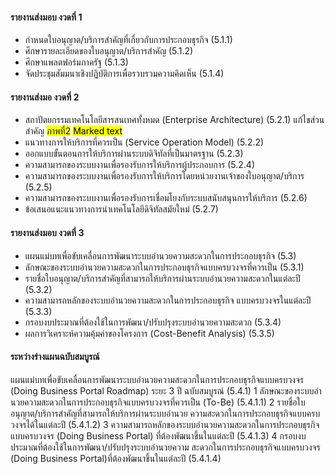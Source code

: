 
#### รายงานส่งมอบ งวดที่ 1
- กําหนดใบอนุญาต/บริการสําคัญที่เกี่ยวกับการประกอบธุรกิจ (5.1.1)
- ศึกษารายละเอียดของใบอนุญาต/บริการสําคัญ (5.1.2)
- ศึกษาแพลตฟอร์มภาครัฐ (5.1.3)
- จัดประชุมสัมมนาเชิงปฏิบัติการเพื่อรวบรวมความคิดเห็น (5.1.4)

#### รายงานส่งมอ งวดที่ 2
- สถาปัตยกรรมเทคโนโลยีสารสนเทศทั้งหมด (Enterprise Architecture) (5.2.1)
แก้ไขส่วนสำคัญ 
<span style="background-color: #FFFF00">ภาพที่2</span>
<mark>Marked text</mark>
- แนวทางการให้บริการที่ควรเป็น (Service Operation Model) (5.2.2)
- ออกแบบขั้นตอนการให้บริการผ่านระบบดิจิทัลที่เป็นมาตรฐาน (5.2.3)
- ความสามารถของระบบงานเพื่อรองรับการให้บริการผู้ประกอบการ (5.2.4)
- ความสามารถของระบบงานเพื่อรองรับการให้บริการโดยหน่วยงานเจ้าของใบอนุญาต/บริการ (5.2.5)
- ความสามารถของระบบงานเพื่อรองรับการเชื่อมโยงกับระบบสนับสนุนการให้บริการ (5.2.6)
- ข้อเสนอแนะแนวทางการนําเทคโนโลยีดิจิทัลสมัยใหม่ (5.2.7)

#### รายงานส่งมอบ งวดที่ 3
- แผนแม่บทเพื่อขับเคลื่อนการพัฒนาระบบอํานวยความสะดวกในการประกอบธุรกิจ (5.3)
- ลักษณะของระบบอํานวยความสะดวกในการประกอบธุรกิจแบบครบวงจรที่ควรเป็น (5.3.1)
- รายชื่อใบอนุญาต/บริการสําคัญที่สามารถให้บริการผ่านระบบอํานวยความสะดวกในแต่ละปี (5.3.2)
- ความสามารถหลักของระบบอํานวยความสะดวกในการประกอบธุรกิจ แบบครบวงจรในแต่ละปี (5.3.3)
- กรอบงบประมาณที่ต้องใช้ในการพัฒนา/ปรับปรุงระบบอํานวยความสะดวก (5.3.4)
- ผลการวิเคราะห์ความคุ้มค่าของโครงการ (Cost-Benefit Analysis) (5.3.5)

#### ระหว่างร่างแผนฉบับสมบูรณ์
แผนแม่บทเพื่อขับเคลื่อนการพัฒนาระบบอํานวยความสะดวกในการประกอบธุรกิจแบบครบวงจร (Doing Business Portal Roadmap) ระยะ 3 ปี ฉบับสมบูรณ์ (5.4.1)
1 ลักษณะของระบบอํานวยความสะดวกในการประกอบธุรกิจแบบครบวงจรที่ควรเป็น (To-Be) (5.4.1.1)
2 รายชื่อใบอนุญาต/บริการสําคัญที่สามารถให้บริการผ่านระบบอํานวย ความสะดวกในการประกอบธุรกิจแบบครบวงจรได้ในแต่ละปี (5.4.1.2)
3 ความสามารถหลักของระบบอํานวยความสะดวกในการประกอบธุรกิจแบบครบวงจร (Doing Business Portal) ที่ต้องพัฒนาขึ้นในแต่ละปี (5.4.1.3)
4 กรอบงบประมาณที่ต้องใช้ในการพัฒนา/ปรับปรุงระบบอํานวยความ สะดวกในการประกอบธุรกิจแบบครบวงจร (Doing Business Portal)ที่ต้องพัฒนาขึ้นในแต่ละปี (5.4.1.4)

